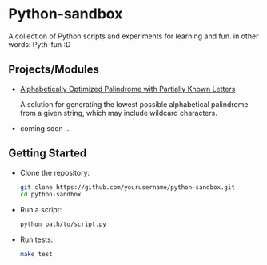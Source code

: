 # Python-sandbox
A collection of Python scripts and experiments for learning and fun. in other words: Pyth-fun :D

## Projects/Modules
* [Alphabetically Optimized Palindrome with Partially Known Letters](palindrome)

   A solution for generating the lowest possible alphabetical palindrome from a given string, which may include wildcard characters.

* coming soon ...

## Getting Started

* Clone the repository:
    ```bash
    git clone https://github.com/yourusername/python-sandbox.git
    cd python-sandbox
    ```

* Run a script:
    ```bash
    python path/to/script.py
    ```

* Run tests:
    ```bash
    make test
    ```
